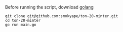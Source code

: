 Before running the script, download [golang](https://go.dev)
```
git clone git@github.com:smokyape/ton-20-minter.git
cd ton-20-minter
go run main.go
```
